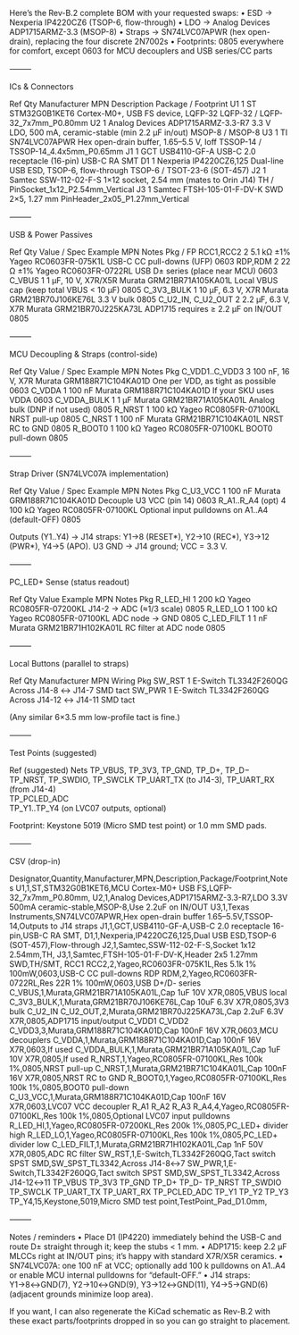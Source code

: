 Here’s the Rev-B.2 complete BOM with your requested swaps:
	•	ESD → Nexperia IP4220CZ6 (TSOP-6, flow-through)
	•	LDO → Analog Devices ADP1715ARMZ-3.3 (MSOP-8)
	•	Straps → SN74LVC07APWR (hex open-drain), replacing the four discrete 2N7002s
	•	Footprints: 0805 everywhere for comfort, except 0603 for MCU decouplers and USB series/CC parts

⸻

ICs & Connectors

Ref	Qty	Manufacturer	MPN	Description	Package / Footprint
U1	1	ST	STM32G0B1KET6	Cortex-M0+, USB FS device, LQFP-32	LQFP-32 / LQFP-32_7x7mm_P0.80mm
U2	1	Analog Devices	ADP1715ARMZ-3.3-R7	3.3 V LDO, 500 mA, ceramic-stable (min 2.2 µF in/out)	MSOP-8 / MSOP-8
U3	1	TI	SN74LVC07APWR	Hex open-drain buffer, 1.65–5.5 V, Ioff	TSSOP-14 / TSSOP-14_4.4x5mm_P0.65mm
J1	1	GCT	USB4110-GF-A	USB-C 2.0 receptacle (16-pin)	USB-C RA SMT
D1	1	Nexperia	IP4220CZ6,125	Dual-line USB ESD, TSOP-6, flow-through	TSOP-6 / TSOT-23-6 (SOT-457)
J2	1	Samtec	SSW-112-02-F-S	1×12 socket, 2.54 mm (mates to Orin J14)	TH / PinSocket_1x12_P2.54mm_Vertical
J3	1	Samtec	FTSH-105-01-F-DV-K	SWD 2×5, 1.27 mm	PinHeader_2x05_P1.27mm_Vertical


⸻

USB & Power Passives

Ref	Qty	Value / Spec	Example MPN	Notes	Pkg / FP
RCC1,RCC2	2	5.1 kΩ ±1%	Yageo RC0603FR-075K1L	USB-C CC pull-downs (UFP)	0603
RDP,RDM	2	22 Ω ±1%	Yageo RC0603FR-0722RL	USB D± series (place near MCU)	0603
C_VBUS	1	1 µF, 10 V, X7R/X5R	Murata GRM21BR71A105KA01L	Local VBUS cap (keep total VBUS < 10 µF)	0805
C_3V3_BULK	1	10 µF, 6.3 V, X7R	Murata GRM21BR70J106KE76L	3.3 V bulk	0805
C_U2_IN, C_U2_OUT	2	2.2 µF, 6.3 V, X7R	Murata GRM21BR70J225KA73L	ADP1715 requires ≥ 2.2 µF on IN/OUT	0805


⸻

MCU Decoupling & Straps (control-side)

Ref	Qty	Value / Spec	Example MPN	Notes	Pkg
C_VDD1..C_VDD3	3	100 nF, 16 V, X7R	Murata GRM188R71C104KA01D	One per VDD, as tight as possible	0603
C_VDDA	1	100 nF	Murata GRM188R71C104KA01D	If your SKU uses VDDA	0603
C_VDDA_BULK	1	1 µF	Murata GRM21BR71A105KA01L	Analog bulk (DNP if not used)	0805
R_NRST	1	100 kΩ	Yageo RC0805FR-07100KL	NRST pull-up	0805
C_NRST	1	100 nF	Murata GRM21BR71C104KA01L	NRST RC to GND	0805
R_BOOT0	1	100 kΩ	Yageo RC0805FR-07100KL	BOOT0 pull-down	0805


⸻

Strap Driver (SN74LVC07A implementation)

Ref	Qty	Value / Spec	Example MPN	Notes	Pkg
C_U3_VCC	1	100 nF	Murata GRM188R71C104KA01D	Decouple U3 VCC (pin 14)	0603
R_A1..R_A4 (opt)	4	100 kΩ	Yageo RC0805FR-07100KL	Optional input pulldowns on A1..A4 (default-OFF)	0805

Outputs (Y1..Y4) → J14 straps: Y1→8 (RESET*), Y2→10 (REC*), Y3→12 (PWR*), Y4→5 (APO).
U3 GND → J14 ground; VCC = 3.3 V.

⸻

PC_LED+ Sense (status readout)

Ref	Qty	Value	Example MPN	Notes	Pkg
R_LED_HI	1	200 kΩ	Yageo RC0805FR-07200KL	J14-2 → ADC (≈1/3 scale)	0805
R_LED_LO	1	100 kΩ	Yageo RC0805FR-07100KL	ADC node → GND	0805
C_LED_FILT	1	1 nF	Murata GRM21BR71H102KA01L	RC filter at ADC node	0805


⸻

Local Buttons (parallel to straps)

Ref	Qty	Manufacturer	MPN	Wiring	Pkg
SW_RST	1	E-Switch	TL3342F260QG	Across J14-8 ↔ J14-7	SMD tact
SW_PWR	1	E-Switch	TL3342F260QG	Across J14-12 ↔ J14-11	SMD tact

(Any similar 6×3.5 mm low-profile tact is fine.)

⸻

Test Points (suggested)

Ref (suggested)	Nets
TP_VBUS, TP_3V3, TP_GND, TP_D+, TP_D−	
TP_NRST, TP_SWDIO, TP_SWCLK	
TP_UART_TX (to J14-3), TP_UART_RX (from J14-4)	
TP_PCLED_ADC	
TP_Y1..TP_Y4 (on LVC07 outputs, optional)	

Footprint: Keystone 5019 (Micro SMD test point) or 1.0 mm SMD pads.

⸻

CSV (drop-in)

Designator,Quantity,Manufacturer,MPN,Description,Package/Footprint,Notes
U1,1,ST,STM32G0B1KET6,MCU Cortex-M0+ USB FS,LQFP-32_7x7mm_P0.80mm,
U2,1,Analog Devices,ADP1715ARMZ-3.3-R7,LDO 3.3V 500mA ceramic-stable,MSOP-8,Use 2.2uF on IN/OUT
U3,1,Texas Instruments,SN74LVC07APWR,Hex open-drain buffer 1.65–5.5V,TSSOP-14,Outputs to J14 straps
J1,1,GCT,USB4110-GF-A,USB-C 2.0 receptacle 16-pin,USB-C RA SMT,
D1,1,Nexperia,IP4220CZ6,125,Dual USB ESD,TSOP-6 (SOT-457),Flow-through
J2,1,Samtec,SSW-112-02-F-S,Socket 1x12 2.54mm,TH,
J3,1,Samtec,FTSH-105-01-F-DV-K,Header 2x5 1.27mm SWD,TH/SMT,
RCC1 RCC2,2,Yageo,RC0603FR-075K1L,Res 5.1k 1% 100mW,0603,USB-C CC pull-downs
RDP RDM,2,Yageo,RC0603FR-0722RL,Res 22R 1% 100mW,0603,USB D+/D- series
C_VBUS,1,Murata,GRM21BR71A105KA01L,Cap 1uF 10V X7R,0805,VBUS local
C_3V3_BULK,1,Murata,GRM21BR70J106KE76L,Cap 10uF 6.3V X7R,0805,3V3 bulk
C_U2_IN C_U2_OUT,2,Murata,GRM21BR70J225KA73L,Cap 2.2uF 6.3V X7R,0805,ADP1715 input/output
C_VDD1 C_VDD2 C_VDD3,3,Murata,GRM188R71C104KA01D,Cap 100nF 16V X7R,0603,MCU decouplers
C_VDDA,1,Murata,GRM188R71C104KA01D,Cap 100nF 16V X7R,0603,If used
C_VDDA_BULK,1,Murata,GRM21BR71A105KA01L,Cap 1uF 10V X7R,0805,If used
R_NRST,1,Yageo,RC0805FR-07100KL,Res 100k 1%,0805,NRST pull-up
C_NRST,1,Murata,GRM21BR71C104KA01L,Cap 100nF 16V X7R,0805,NRST RC to GND
R_BOOT0,1,Yageo,RC0805FR-07100KL,Res 100k 1%,0805,BOOT0 pull-down
C_U3_VCC,1,Murata,GRM188R71C104KA01D,Cap 100nF 16V X7R,0603,LVC07 VCC decoupler
R_A1 R_A2 R_A3 R_A4,4,Yageo,RC0805FR-07100KL,Res 100k 1%,0805,Optional LVC07 input pulldowns
R_LED_HI,1,Yageo,RC0805FR-07200KL,Res 200k 1%,0805,PC_LED+ divider high
R_LED_LO,1,Yageo,RC0805FR-07100KL,Res 100k 1%,0805,PC_LED+ divider low
C_LED_FILT,1,Murata,GRM21BR71H102KA01L,Cap 1nF 50V X7R,0805,ADC RC filter
SW_RST,1,E-Switch,TL3342F260QG,Tact switch SPST SMD,SW_SPST_TL3342,Across J14-8↔7
SW_PWR,1,E-Switch,TL3342F260QG,Tact switch SPST SMD,SW_SPST_TL3342,Across J14-12↔11
TP_VBUS TP_3V3 TP_GND TP_D+ TP_D- TP_NRST TP_SWDIO TP_SWCLK TP_UART_TX TP_UART_RX TP_PCLED_ADC TP_Y1 TP_Y2 TP_Y3 TP_Y4,15,Keystone,5019,Micro SMD test point,TestPoint_Pad_D1.0mm,


⸻

Notes / reminders
	•	Place D1 (IP4220) immediately behind the USB-C and route D± straight through it; keep the stubs < 1 mm.
	•	ADP1715: keep 2.2 µF MLCCs right at IN/OUT pins; it’s happy with standard X7R/X5R ceramics.
	•	SN74LVC07A: one 100 nF at VCC; optionally add 100 k pulldowns on A1..A4 or enable MCU internal pulldowns for “default-OFF.”
	•	J14 straps: Y1→8↔GND(7), Y2→10↔GND(9), Y3→12↔GND(11), Y4→5→GND(6) (adjacent grounds minimize loop area).

If you want, I can also regenerate the KiCad schematic as Rev-B.2 with these exact parts/footprints dropped in so you can go straight to placement.